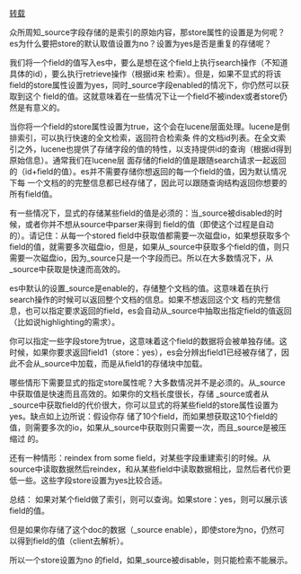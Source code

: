   [ 转载](https://www.cnblogs.com/Hai--D/p/5761525.html)


众所周知_source字段存储的是索引的原始内容，那store属性的设置是为何呢？es为什么要把store的默认取值设置为no？设置为yes是否是重复的存储呢？ 

 

我们将一个field的值写入es中，要么是想在这个field上执行search操作（不知道具体的id），要么执行retrieve操作（根据id来 检索）。但是，如果不显式的将该field的store属性设置为yes，同时_source字段enabled的情况下，你仍然可以获取到这个 field的值。这就意味着在一些情况下让一个field不被index或者store仍然是有意义的。 

 

当你将一个field的store属性设置为true，这个会在lucene层面处理。lucene是倒排索引，可以执行快速的全文检索，返回符合检索条 件的文档id列表。在全文索引之外，lucene也提供了存储字段的值的特性，以支持提供id的查询（根据id得到原始信息）。通常我们在lucene层 面存储的field的值是跟随search请求一起返回的（id+field的值）。es并不需要存储你想返回的每一个field的值，因为默认情况下每 一个文档的的完整信息都已经存储了，因此可以跟随查询结构返回你想要的所有field值。 

 

有一些情况下，显式的存储某些field的值是必须的：当_source被disabled的时候，或者你并不想从source中parser来得到 field的值（即使这个过程是自动的）。请记住：从每一个stored field中获取值都需要一次磁盘io，如果想获取多个field的值，就需要多次磁盘io，但是，如果从_source中获取多个field的值，则只 需要一次磁盘io，因为_source只是一个字段而已。所以在大多数情况下，从_source中获取是快速而高效的。 

 

es中默认的设置_source是enable的，存储整个文档的值。这意味着在执行search操作的时候可以返回整个文档的信息。如果不想返回这个文 档的完整信息，也可以指定要求返回的field，es会自动从_source中抽取出指定field的值返回（比如说highlighting的需求）。 

 

你可以指定一些字段store为true，这意味着这个field的数据将会被单独存储。这时候，如果你要求返回field1（store：yes），es会分辨出field1已经被存储了，因此不会从_source中加载，而是从field1的存储块中加载。  
 
哪些情形下需要显式的指定store属性呢？大多数情况并不是必须的。从_source中获取值是快速而且高效的。如果你的文档长度很长，存储 _source或者从_source中获取field的代价很大，你可以显式的将某些field的store属性设置为yes。缺点如上边所说：假设你存 储了10个field，而如果想获取这10个field的值，则需要多次的io，如果从_source中获取则只需要一次，而且_source是被压缩过 的。 
 
还有一种情形：reindex from some field，对某些字段重建索引的时候。从source中读取数据然后reindex，和从某些field中读取数据相比，显然后者代价更低一些。这些字段store设置为yes比较合适。
  

总结：
 如果对某个field做了索引，则可以查询。如果store：yes，则可以展示该field的值。

 但是如果你存储了这个doc的数据（_source enable），即使store为no，仍然可以得到field的值（client去解析）。

 所以一个store设置为no 的field，如果_source被disable，则只能检索不能展示。